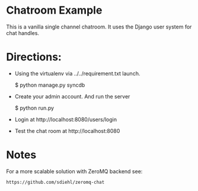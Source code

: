 Chatroom Example
================

This is a vanilla single channel chatroom. It uses the Django
user system for chat handles.

Directions:
===========

* Using the virtualenv via ../../requirement.txt launch.

    $ python manage.py syncdb

* Create your admin account. And run the server

    $ python run.py

* Login at http://localhost:8080/users/login
* Test the chat room at http://localhost:8080

Notes
=====

For a more scalable solution with ZeroMQ backend see:

    https://github.com/sdiehl/zeromq-chat
